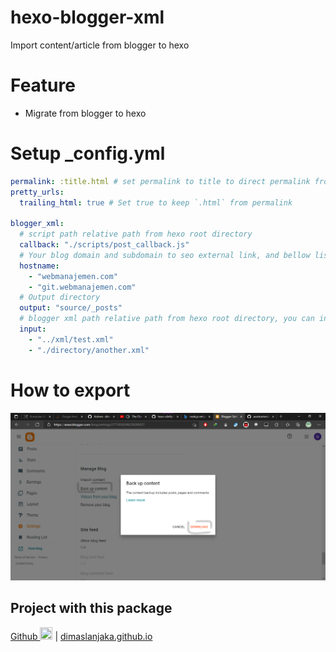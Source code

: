 # hexo-blogger-xml
Import content/article from blogger to hexo

# Feature
- Migrate from blogger to hexo

# Setup _config.yml
```yaml
permalink: :title.html # set permalink to title to direct permalink from directory path
pretty_urls: 
  trailing_html: true # Set true to keep `.html` from permalink 

blogger_xml:
  # script path relative path from hexo root directory
  callback: "./scripts/post_callback.js" 
  # Your blog domain and subdomain to seo external link, and bellow list is a internal link based on domains
  hostname:
    - "webmanajemen.com"
    - "git.webmanajemen.com"
  # Output directory
  output: "source/_posts"
  # blogger xml path relative path from hexo root directory, you can insert multiple xml
  input:
    - "../xml/test.xml" 
    - "./directory/another.xml" 
```

# How to export
![](img/blogger-export.png)

## Project with this package
<a href="https://github.com/dimaslanjaka/dimaslanjaka.github.io/tree/compiler" alt="github">Github <img src="https://cdn-icons-png.flaticon.com/512/25/25231.png" width="20px" height="20px" /></a> | 
[dimaslanjaka.github.io](https://dimaslanjaka.github.io)
